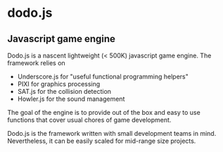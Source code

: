 # dodo.js
## Javascript game engine

Dodo.js is a nascent lightweight (< 500K) javascript game engine. The framework relies on

* Underscore.js for "useful functional programming helpers"
* PIXI for graphics processing
* SAT.js for the collision detection
* Howler.js for the sound management

The goal of the engine is to provide out of the box and easy to use functions that cover usual chores of game development.

Dodo.js is the framework written with small development teams in mind. Nevertheless, it can be easily scaled for mid-range size projects.
